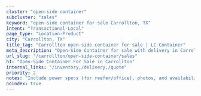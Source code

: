```yaml
---
cluster: "open-side container"
subcluster: "sales"
keyword: "open-side container for sale Carrollton, TX"
intent: "Transactional-Local"
page_type: "Location-Product"
city: "Carrollton, TX"
title_tag: "Carrollton open-side container for sale | LC Container"
meta_description: "Open-Side Container for sale with delivery in Carrollton, TX. LC Container — local Since 2003. Get pricing today."
url_slug: "/carrollton/open-side-container/sales"
h1: "Open-Side Container For Sale in Carrollton"
internal_links: "/inventory,/delivery,/quote"
priority: 2
notes: "Include power specs (for reefer/office), photos, and availability."
noindex: true
---
```


<!-- TODO: Add unique city/inventory copy, images, and internal links here. -->
